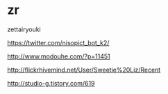 zr
==

zettairyouki

https://twitter.com/nisopict_bot_k2/

http://www.modouhe.com/?p=11451

http://flickrhivemind.net/User/Sweetie%20Liz/Recent

http://studio-g.tistory.com/619


